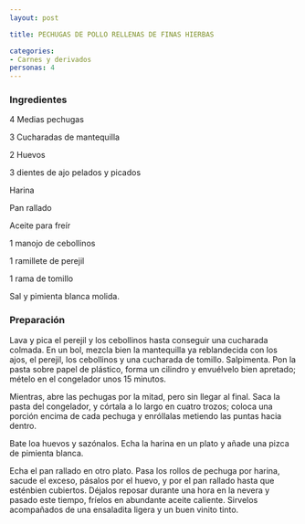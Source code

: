 ```yaml
---
layout: post

title: PECHUGAS DE POLLO RELLENAS DE FINAS HIERBAS

categories:
- Carnes y derivados
personas: 4 
---
```


<h3>Ingredientes</h3>
4 Medias pechugas

3 Cucharadas de mantequilla

2 Huevos

3 dientes de ajo pelados y picados

Harina

Pan rallado

Aceite para freír

1 manojo de cebollinos

1 ramillete de perejil

1 rama de tomillo

Sal y pimienta blanca molida.

<h3>Preparación</h3>
Lava y pica el perejil y los cebollinos hasta conseguir una cucharada colmada. En un bol, mezcla bien la mantequilla ya reblandecida con los ajos, el perejil, los cebollinos y una cucharada de tomillo. Salpimenta. Pon la pasta sobre papel de plástico, forma un cilindro y envuélvelo bien apretado; mételo en el congelador unos 15 minutos.

Mientras, abre las pechugas por la mitad, pero sin llegar al final. Saca la pasta del congelador, y córtala a lo largo en cuatro trozos; coloca una porción encima de cada pechuga y enróllalas metiendo las puntas hacia dentro.

Bate loa huevos y sazónalos. Echa la harina en un plato y añade una pizca de pimienta blanca.

Echa el pan rallado en otro plato. Pasa los rollos de pechuga por harina, sacude el exceso, pásalos por el huevo, y por el pan rallado hasta que esténbien cubiertos. Déjalos reposar durante una hora en la nevera y pasado este tiempo, fríelos en abundante aceite caliente. Sirvelos acompañados de una ensaladita ligera y un buen vinito tinto.

